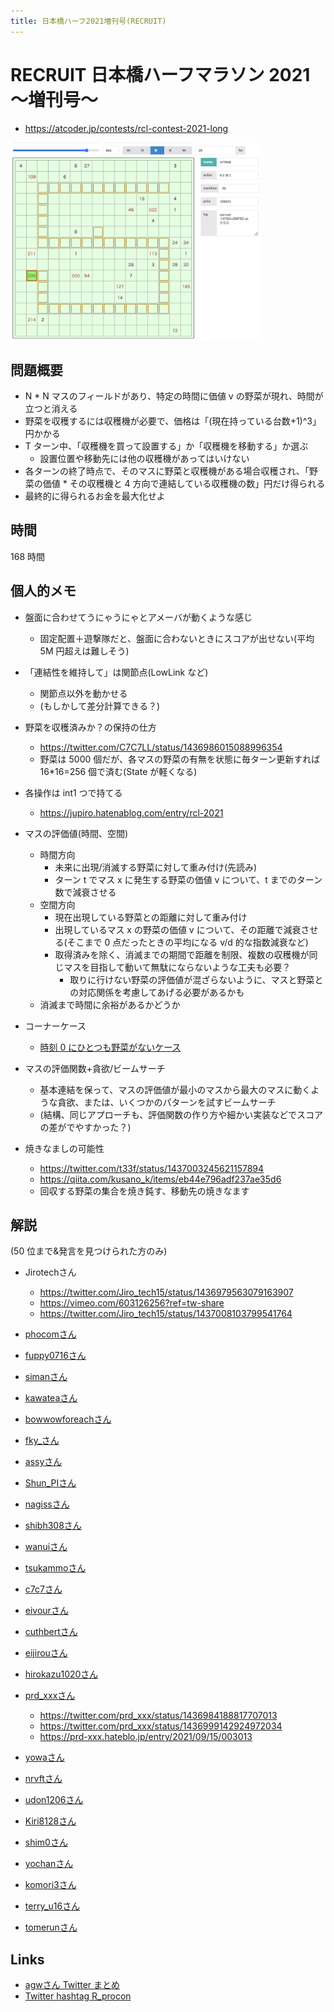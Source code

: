```yaml
---
title: 日本橋ハーフ2021増刊号(RECRUIT)
---
```


# RECRUIT 日本橋ハーフマラソン 2021 ～増刊号～

- https://atcoder.jp/contests/rcl-contest-2021-long

<img src="../imgs/rcl-contest-2021-long.png" width=400>

## 問題概要

- N \* N マスのフィールドがあり、特定の時間に価値 v の野菜が現れ、時間が立つと消える
- 野菜を収穫するには収穫機が必要で、価格は「(現在持っている台数+1)^3」円かかる
- T ターン中、「収穫機を買って設置する」か「収穫機を移動する」か選ぶ
  - 設置位置や移動先には他の収穫機があってはいけない
- 各ターンの終了時点で、そのマスに野菜と収穫機がある場合収穫され、「野菜の価値 \* その収穫機と 4 方向で連結している収穫機の数」円だけ得られる
- 最終的に得られるお金を最大化せよ

## 時間

168 時間

## 個人的メモ

- 盤面に合わせてうにゃうにゃとアメーバが動くような感じ
  - 固定配置＋遊撃隊だと、盤面に合わないときにスコアが出せない(平均 5M 円超えは難しそう)
- 「連結性を維持して」は関節点(LowLink など)
  - 関節点以外を動かせる
  - (もしかして差分計算できる？)
- 野菜を収穫済みか？の保持の仕方
  - https://twitter.com/C7C7LL/status/1436986015088996354
  - 野菜は 5000 個だが、各マスの野菜の有無を状態に毎ターン更新すれば 16\*16=256 個で済む(State が軽くなる)
- 各操作は int1 つで持てる
  - https://jupiro.hatenablog.com/entry/rcl-2021
- マスの評価値(時間、空間)
  - 時間方向
    - 未来に出現/消滅する野菜に対して重み付け(先読み)
    - ターン t でマス x に発生する野菜の価値 v について、t までのターン数で減衰させる
  - 空間方向
    - 現在出現している野菜との距離に対して重み付け
    - 出現しているマス x の野菜の価値 v について、その距離で減衰させる(そこまで 0 点だったときの平均になる v/d 的な指数減衰など)
    - 取得済みを除く、消滅までの期間で距離を制限、複数の収穫機が同じマスを目指して動いて無駄にならないような工夫も必要？
      - 取りに行けない野菜の評価値が混ざらないように、マスと野菜との対応関係を考慮してあげる必要があるかも
  - 消滅まで時間に余裕があるかどうか
- コーナーケース
  - [時刻 0 にひとつも野菜がないケース](https://twitter.com/_phocom/status/1436978429010710528)
- マスの評価関数+貪欲/ビームサーチ
  - 基本連結を保って、マスの評価値が最小のマスから最大のマスに動くような貪欲、または、いくつかのパターンを試すビームサーチ
  - (結構、同じアプローチも、評価関数の作り方や細かい実装などでスコアの差がでやすかった？)

- 焼きなましの可能性
  - https://twitter.com/t33f/status/1437003245621157894
  - https://qiita.com/kusano_k/items/eb44e796adf237ae35d6
  - 回収する野菜の集合を焼き鈍す、移動先の焼きなます


## 解説

(50 位まで&発言を見つけられた方のみ)

- Jirotechさん
  - https://twitter.com/Jiro_tech15/status/1436979563079163907
  - https://vimeo.com/603126256?ref=tw-share
  - https://twitter.com/Jiro_tech15/status/1437008103799541764
- [phocomさん](https://twitter.com/_phocom/status/1436981894499880967)
- [fuppy0716さん](https://twitter.com/fuppy_kyopro/status/1436980675916144640)
- [simanさん](https://simanman.hatenablog.com/entry/2021/09/13/155633)
- [kawateaさん](https://twitter.com/kawatea03/status/1436978583197548546)
- [bowwowforeachさん](https://twitter.com/bowwowforeach/status/1436982453579616256)
- [fky\_さん](https://twitter.com/fkyrz_0111/status/1436978724826537984)
- [assyさん](https://twitter.com/assy1028/status/1436979233373360132)
- [Shun_PIさん](https://twitter.com/Shun___PI/status/1437012665293889539)
- [nagissさん](https://twitter.com/lgeuwce/status/1436982098103992331)
- [shibh308さん](https://twitter.com/shibh308/status/1436979647992909824)
- [wanuiさん](https://twitter.com/gmeriaog/status/1437764559662505984)
- [tsukammoさん](https://twitter.com/tsukammo/status/1436983837645422599)
- [c7c7さん](https://twitter.com/C7C7LL/status/1436979425359237130)
- [eivourさん](https://twitter.com/contramundum2/status/1437000102975926273)
- [cuthbertさん](https://twitter.com/ethylene_66/status/1437009336308436995)
- [eijirouさん](https://twitter.com/eijirou_kyopro/status/1436980647457738755)
- [hirokazu1020さん](https://twitter.com/hirokazu1020/status/1436982503286317063)
- [prd_xxxさん](https://twitter.com/prd_xxx/status/1436981945963986951)
  - https://twitter.com/prd_xxx/status/1436984188817707013
  - https://twitter.com/prd_xxx/status/1436999142924972034
  - https://prd-xxx.hateblo.jp/entry/2021/09/15/003013
- [yowaさん](https://twitter.com/yowa/status/1437071686537416706)
- [nrvftさん](https://twitter.com/nrvkpr/status/1436998757262893058)
- [udon1206さん](https://jupiro.hatenablog.com/entry/rcl-2021)
- [Kiri8128さん](https://twitter.com/kiri8128/status/1436980713140588549)
- [shim0さん](https://twitter.com/idolikeshishamo/status/1436981033778380801)
- [yochanさん](https://twitter.com/yochan_tech/status/1436978962723270659)
- [komori3さん](https://twitter.com/komora71_/status/1436983005382254596)
- [terry_u16さん](https://twitter.com/terry_u16/status/1436978268935127044)

- [tomerunさん](https://twitter.com/tomerun/status/1438163487205724166)

## Links

- [agwさん Twitter まとめ](https://togetter.com/li/1771914)
- [Twitter hashtag R_procon](https://twitter.com/hashtag/R_procon)

